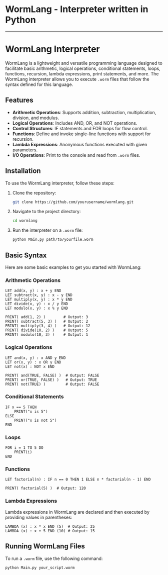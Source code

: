   # WormLang - Interpreter written in Python

---

# WormLang Interpreter

WormLang is a lightweight and versatile programming language designed to facilitate basic arithmetic, logical operations, conditional statements, loops, functions, recursion, lambda expressions, print statements, and more. The WormLang interpreter allows you to execute `.worm` files that follow the syntax defined for this language.

## Features

- **Arithmetic Operations**: Supports addition, subtraction, multiplication, division, and modulus.
- **Logical Operations**: Includes AND, OR, and NOT operations.
- **Control Structures**: IF statements and FOR loops for flow control.
- **Functions**: Define and invoke single-line functions with support for recursion.
- **Lambda Expressions**: Anonymous functions executed with given parameters.
- **I/O Operations**: Print to the console and read from `.worm` files.

## Installation

To use the WormLang interpreter, follow these steps:

1. Clone the repository:
   ```bash
   git clone https://github.com/yourusername/wormlang.git
   ```
2. Navigate to the project directory:
   ```bash
   cd wormlang
   ```
3. Run the interpreter on a `.worm` file:
   ```bash
   python Main.py path/to/yourfile.worm
   ```

## Basic Syntax

Here are some basic examples to get you started with WormLang:

### Arithmetic Operations
```worm
LET add(x, y) : x + y END
LET subtract(x, y) : x - y END
LET multiply(x, y) : x * y END
LET divide(x, y) : x / y END
LET modulo(x, y) : x % y END

PRINT( add(1, 2) )        # Output: 3
PRINT( subtract(5, 3) )   # Output: 2
PRINT( multiply(3, 4) )   # Output: 12
PRINT( divide(10, 2) )    # Output: 5
PRINT( modulo(10, 3) )    # Output: 1
```

### Logical Operations
```worm
LET and(x, y) : x AND y END
LET or(x, y) : x OR y END
LET not(x) : NOT x END

PRINT( and(TRUE, FALSE) )  # Output: FALSE
PRINT( or(TRUE, FALSE) )   # Output: TRUE
PRINT( not(TRUE) )         # Output: FALSE
```

### Conditional Statements
```worm
IF x == 5 THEN
    PRINT("x is 5")
ELSE
    PRINT("x is not 5")
END
```

### Loops
```worm
FOR i = 1 TO 5 DO
    PRINT(i)
END
```

### Functions
```worm
LET factorial(n) : IF n == 0 THEN 1 ELSE n * factorial(n - 1) END

PRINT( factorial(5) )  # Output: 120
```

### Lambda Expressions
Lambda expressions in WormLang are declared and then executed by providing values in parentheses:

```worm
LAMBDA (x) : x * x END (5)  # Output: 25
LAMBDA (x) : x + 5 END (10) # Output: 15
```

## Running WormLang Files

To run a `.worm` file, use the following command:
```bash
python Main.py your_script.worm
```
